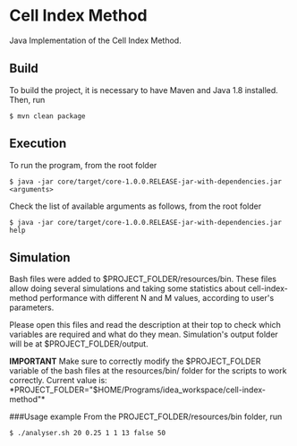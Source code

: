 # Cell Index Method
Java Implementation of the Cell Index Method.
## Build
To build the project, it is necessary to have Maven and Java 1.8 installed.
Then, run

    $ mvn clean package
    
## Execution
To run the program, from the root folder

    $ java -jar core/target/core-1.0.0.RELEASE-jar-with-dependencies.jar <arguments>

Check the list of available arguments as follows, from the root folder

    $ java -jar core/target/core-1.0.0.RELEASE-jar-with-dependencies.jar help

## Simulation
Bash files were added to $PROJECT_FOLDER/resources/bin.
These files allow doing several simulations and taking some statistics about cell-index-method performance with different N and M values, according to user's parameters.

Please open this files and read the description at their top to check which variables are required and what do they mean.
Simulation's output folder will be at $PROJECT_FOLDER/output.

**IMPORTANT**
Make sure to correctly modify the $PROJECT_FOLDER variable of the bash files at the resources/bin/ folder for the scripts to work correctly.
Current value is: 
    *PROJECT_FOLDER="$HOME/Programs/idea_workspace/cell-index-method"*

###Usage example
From the PROJECT_FOLDER/resources/bin folder, run

    $ ./analyser.sh 20 0.25 1 1 13 false 50
